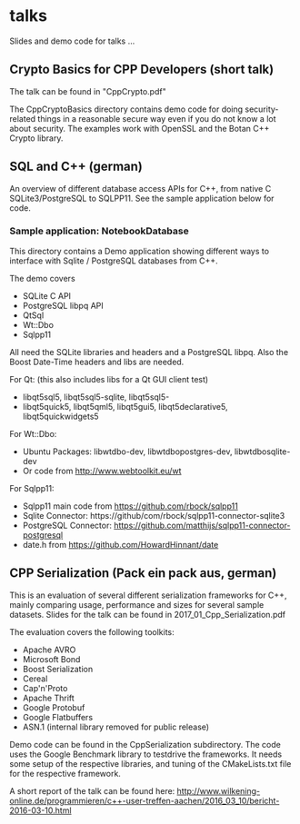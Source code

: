 # talks
Slides and demo code for talks ...

## Crypto Basics for CPP Developers (short talk)

The talk can be found in "CppCrypto.pdf"

The CppCryptoBasics directory contains demo code for doing security-related things in a reasonable
secure way even if you do not know a lot about security. The examples work with OpenSSL and the Botan C++ Crypto library.

## SQL and C++ (german)

An overview of different database access APIs for C++, from native C SQLite3/PostgreSQL to SQLPP11. See 
the sample application below for code.

### Sample application: NotebookDatabase

This directory contains a Demo application showing different ways to interface with Sqlite / PostgreSQL 
databases from C++.

The demo covers
* SQLite C API
* PostgreSQL libpq API
* QtSql
* Wt::Dbo
* Sqlpp11 

All need the SQLite libraries and headers and a PostgreSQL libpq. Also the
Boost Date-Time headers and libs are needed.

For Qt: (this also includes libs for a Qt GUI client test)
* libqt5sql5, libqt5sql5-sqlite, libqt5sql5-
* libqt5quick5, libqt5qml5, libqt5gui5, libqt5declarative5, libqt5quickwidgets5

For Wt::Dbo:
* Ubuntu Packages: libwtdbo-dev, libwtdbopostgres-dev, libwtdbosqlite-dev
* Or code from http://www.webtoolkit.eu/wt

For Sqlpp11:
* Sqlpp11 main code from https://github.com/rbock/sqlpp11
* Sqlite Connector: https://github/com/rbock/sqlpp11-connector-sqlite3
* PostgreSQL Connector: https://github.com/matthijs/sqlpp11-connector-postgresql
* date.h from https://github.com/HowardHinnant/date

## CPP Serialization (Pack ein pack aus, german)

This is an evaluation of several different serialization frameworks for C++, mainly comparing usage,
performance and sizes for several sample datasets. Slides for the talk can be found in 2017\_01\_Cpp\_Serialization.pdf

The evaluation covers the following toolkits:

* Apache AVRO
* Microsoft Bond
* Boost Serialization
* Cereal
* Cap'n'Proto
* Apache Thrift
* Google Protobuf
* Google Flatbuffers
* ASN.1 (internal library removed for public release)

Demo code can be found in the CppSerialization subdirectory. The code uses the Google Benchmark library to
testdrive the frameworks. It needs some setup of the respective libraries, and tuning of the CMakeLists.txt
file for the respective framework.

A short report of the talk can be found here: http://www.wilkening-online.de/programmieren/c++-user-treffen-aachen/2016_03_10/bericht-2016-03-10.html
